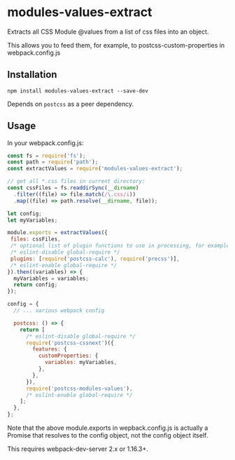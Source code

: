 # modules-values-extract

Extracts all CSS Module @values from a list of css files into an object.

This allows you to feed them, for example, to postcss-custom-properties in webpack.config.js

## Installation
`npm install modules-values-extract --save-dev`

Depends on `postcss` as a peer dependency.

## Usage
In your webpack.config.js:
```js
const fs = require('fs');
const path = require('path');
const extractValues = require('modules-values-extract');

// get all *.css files in current directory:
const cssFiles = fs.readdirSync(__dirname)
  .filter((file) => file.match(/\.css/i))
  .map((file) => path.resolve(__dirname, file));

let config;
let myVariables;

module.exports = extractValues({
 files: cssFiles,
 /* optional list of plugin functions to use in processing, for example: */
 /* eslint-disable global-require */
 plugins: [require('postcss-calc'), require('precss')],
 /* eslint-enable global-require */
}).then((variables) => {
  myVariables = variables;
  return config;
});

config = {
  // ... various webpack config

  postcss: () => {
    return [
      /* eslint-disable global-require */
      require('postcss-cssnext')({
        features: {
          customProperties: {
            variables: myVariables,
          },
        },
      }),
      require('postcss-modules-values'),
      /* eslint-enable global-require */
    ];
  },
};
```

Note that the above module.exports in wepback.config.js is actually a Promise that resolves to the config object, not the config object itself.

This requires webpack-dev-server 2.x or 1.16.3+.